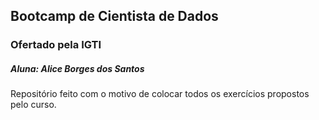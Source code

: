 ## Bootcamp de Cientista de Dados
### Ofertado pela IGTI
##### Aluna: Alice Borges dos Santos

Repositório feito com o motivo de colocar todos os exercícios propostos pelo curso.
